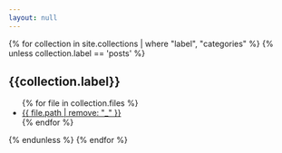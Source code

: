 ```yaml
---
layout: null
---
```


{% for collection in site.collections | where "label", "categories" %}
{% unless collection.label == 'posts' %}
<h2>{{collection.label}}</h2>
<ul>
    {% for file in collection.files %}
    <li><a href="{{ file.path | remove: "_" }}">{{ file.path | remove: "_" }}</a></li>
    {% endfor %}
</ul>
{% endunless %}
{% endfor %}